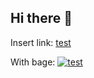 ## Hi there 👋

<!--
**typbing/typbing** is a ✨ _special_ ✨ repository because its `README.md` (this file) appears on your GitHub profile.

Here are some ideas to get you started:

- 🔭 I’m currently working on ...
- 🌱 I’m currently learning ...
- 👯 I’m looking to collaborate on ...
- 🤔 I’m looking for help with ...
- 💬 Ask me about ...
- 📫 How to reach me: ...
- 😄 Pronouns: ...
- ⚡ Fun fact: ...
-->

Insert link:
[test](https://www.google.com/maps/place/Paracho,+Michoac%C3%A1n,+Mexico/@19.6411326,-102.2266035,11.09z/data=!4m6!3m5!1s0x842dd8ac188768e5:0x7b4b660500ff29b3!8m2!3d19.6464537!4d-102.0461233!16zL20vMDNkMTg2?entry=ttu&g_ep=EgoyMDI0MDgyMy4wIKXMDSoASAFQAw%3D%3D)


With bage:
[![test](https://img.shields.io/badge/any_text-you_like-green)](https://www.google.com/maps/place/Paracho,+Michoac%C3%A1n,+Mexico/@19.6411326,-102.2266035,11.09z/data=!4m6!3m5!1s0x842dd8ac188768e5:0x7b4b660500ff29b3!8m2!3d19.6464537!4d-102.0461233!16zL20vMDNkMTg2?entry=ttu&g_ep=EgoyMDI0MDgyMy4wIKXMDSoASAFQAw%3D%3D)
